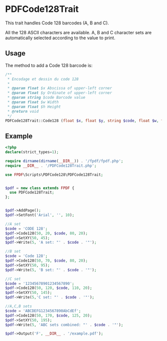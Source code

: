 # PDFCode128Trait

This trait handles Code 128 barcodes (A, B and C).

All the 128 ASCII characters are available. A, B and C character sets are automatically selected according to the value to print.

## Usage
The method to add a Code 128 barcode is:

```php
/**
 * Encodage et dessin du code 128
 *
 * @param float $x Abscissa of upper-left corner
 * @param float $y Ordinate of upper-left corner
 * @param string $code Barcode value
 * @param float $w Width
 * @param float $h Height
 * @return void
 */
PDFCode128Trait::Code128 (float $x, float $y, string $code, float $w, float $h);
```

## Example

```php
<?php
declare(strict_types=1);

require dirname(dirname(__DIR__)) . '/fpdf/fpdf.php';
require __DIR__ . '/PDFCode128Trait.php';

use FPDF\Scripts\PDFCode128\PDFCode128Trait;


$pdf = new class extends FPDF {
  use PDFCode128Trait;
};


$pdf->AddPage();
$pdf->SetFont('Arial', '', 10);

//A set
$code = 'CODE 128';
$pdf->Code128(50, 20, $code, 80, 20);
$pdf->SetXY(50, 45);
$pdf->Write(5, 'A set: "' . $code . '"');

//B set
$code = 'Code 128';
$pdf->Code128(50, 70, $code, 80, 20);
$pdf->SetXY(50, 95);
$pdf->Write(5, 'B set: "' . $code . '"');

//C set
$code = '12345678901234567890';
$pdf->Code128(50, 120, $code, 110, 20);
$pdf->SetXY(50, 145);
$pdf->Write(5,'C set: "' . $code . '"');

//A,C,B sets
$code = 'ABCDEFG1234567890AbCdEf';
$pdf->Code128(50, 170, $code, 125, 20);
$pdf->SetXY(50, 195);
$pdf->Write(5, 'ABC sets combined: "' . $code . '"');

$pdf->Output('F', __DIR__ . '/example.pdf');
```
